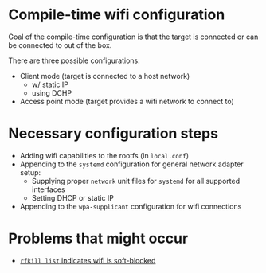 # Compile-time wifi configuration

Goal of the compile-time configuration is that the target is connected or can be connected to 
out of the box.

There are three possible configurations:
- Client mode (target is connected to a host network)
  - w/ static IP
  - using DCHP
- Access point mode (target provides a wifi network to connect to)

# Necessary configuration steps

- Adding wifi capabilities to the rootfs (in `local.conf`)
- Appending to the `systemd` configuration for general network adapter setup:
  - Supplying proper `network` unit files for `systemd` for all supported interfaces
  - Setting DHCP or static IP
- Appending to the `wpa-supplicant` configuration for wifi connections

# Problems that might occur

- [`rfkill list` indicates wifi is soft-blocked](https://askubuntu.com/questions/673950/i-have-to-issue-rfkill-unblock-wifi-at-every-boot)